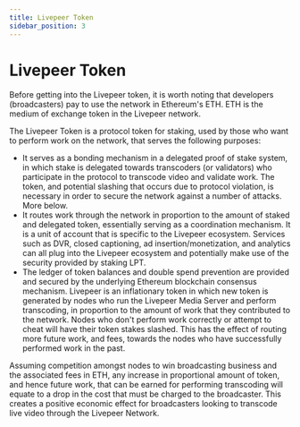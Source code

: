 ```yaml
---
title: Livepeer Token
sidebar_position: 3
---
```


# Livepeer Token

Before getting into the Livepeer token, it is worth noting that developers
(broadcasters) pay to use the network in Ethereum's ETH. ETH is the medium of
exchange token in the Livepeer network.

The Livepeer Token is a protocol token for staking, used by those who want to
perform work on the network, that serves the following purposes:

- It serves as a bonding mechanism in a delegated proof of stake system, in
  which stake is delegated towards transcoders (or validators) who participate
  in the protocol to transcode video and validate work. The token, and potential
  slashing that occurs due to protocol violation, is necessary in order to
  secure the network against a number of attacks. More below.
- It routes work through the network in proportion to the amount of staked and
  delegated token, essentially serving as a coordination mechanism. It is a unit
  of account that is specific to the Livepeer ecosystem. Services such as DVR,
  closed captioning, ad insertion/monetization, and analytics can all plug into
  the Livepeer ecosystem and potentially make use of the security provided by
  staking LPT.
- The ledger of token balances and double spend prevention are provided and
  secured by the underlying Ethereum blockchain consensus mechanism. Livepeer is
  an inflationary token in which new token is generated by nodes who run the
  Livepeer Media Server and perform transcoding, in proportion to the amount of
  work that they contributed to the network. Nodes who don't perform work
  correctly or attempt to cheat will have their token stakes slashed. This has
  the effect of routing more future work, and fees, towards the nodes who have
  successfully performed work in the past.

Assuming competition amongst nodes to win broadcasting business and the
associated fees in ETH, any increase in proportional amount of token, and hence
future work, that can be earned for performing transcoding will equate to a drop
in the cost that must be charged to the broadcaster. This creates a positive
economic effect for broadcasters looking to transcode live video through the
Livepeer Network.

